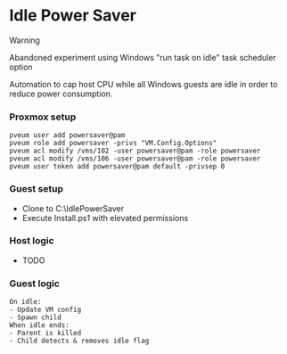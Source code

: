 # Idle Power Saver

> [!WARNING]
> Abandoned experiment using Windows "run task on idle" task scheduler option

Automation to cap host CPU while all Windows guests are idle in order to reduce power consumption.

### Proxmox setup

```
pveum user add powersaver@pam
pveum role add powersaver -privs "VM.Config.Options"
pveum acl modify /vms/102 -user powersaver@pam -role powersaver
pveum acl modify /vms/106 -user powersaver@pam -role powersaver
pveum user token add powersaver@pam default -privsep 0
```

### Guest setup

- Clone to C:\IdlePowerSaver
- Execute Install.ps1 with elevated permissions

### Host logic

- TODO

### Guest logic

```
On idle:
- Update VM config
- Spawn child
When idle ends:
- Parent is killed
- Child detects & removes idle flag
```
